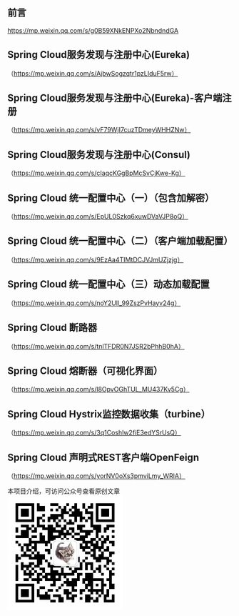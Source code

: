 ## 前言
  https://mp.weixin.qq.com/s/g0B59XNkENPXo2NbndndGA
## Spring Cloud服务发现与注册中心(Eureka)
（https://mp.weixin.qq.com/s/AjbwSogzqtr1pzLIduF5rw）
## Spring Cloud服务发现与注册中心(Eureka)-客户端注册
（https://mp.weixin.qq.com/s/vF79WjI7cuzTDmeyWHHZNw）
## Spring Cloud服务发现与注册中心(Consul)
（https://mp.weixin.qq.com/s/cIaqcKGgBpMcSvCjKwe-Kg）
## Spring Cloud 统一配置中心（一）（包含加解密）
（https://mp.weixin.qq.com/s/EpUL0Szkq6xuwDVaVJP8oQ）
## Spring Cloud 统一配置中心（二）（客户端加载配置）
（https://mp.weixin.qq.com/s/9EzAa4TIMtDCJVJmUZjzjg）
## Spring Cloud 统一配置中心（三）动态加载配置
（https://mp.weixin.qq.com/s/noY2Ull_99ZszPvHayv24g）
## Spring Cloud 断路器 
（https://mp.weixin.qq.com/s/tnlTFDR0N7JSR2bPhhB0hA）
## Spring Cloud 熔断器（可视化界面）
（https://mp.weixin.qq.com/s/l8OpvOGhTUL_MU437Kv5Cg）
## Spring Cloud Hystrix监控数据收集（turbine）
（https://mp.weixin.qq.com/s/3q1Coshlw2fiE3edYSrUsQ）
## Spring Cloud 声明式REST客户端OpenFeign 
（https://mp.weixin.qq.com/s/yorNV0oXs3pmviLmy_WRlA）

本项目介绍，可访问公众号查看原创文章
![微信公众号](https://github.com/shizhenchao/spring-cloud/blob/master/wxgzh-qrcode.jpg)
